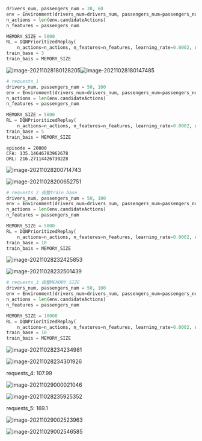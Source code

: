 ```python
drivers_num, passengers_num = 30, 60
env = Environment(drivers_num=drivers_num, passengers_num=passengers_num)
n_actions = len(env.candidateActions)
n_features = passengers_num

MEMORY_SIZE = 5000
RL = DQNPrioritizedReplay(
    n_actions=n_actions, n_features=n_features, learning_rate=0.0002, reward_decay=0.9, e_greedy=0.9, e_greedy_increment=0.00005, memory_size=MEMORY_SIZE)
train_base = 3
train_bais = MEMORY_SIZE
```

<img src="1028-result.assets/image-20211028180128205.png" alt="image-20211028180128205"  /><img src="1028-result.assets/image-20211028180147485.png" alt="image-20211028180147485"  />

```python
# requests_1
drivers_num, passengers_num = 50, 100
env = Environment(drivers_num=drivers_num, passengers_num=passengers_num)
n_actions = len(env.candidateActions)
n_features = passengers_num

MEMORY_SIZE = 5000
RL = DQNPrioritizedReplay(
    n_actions=n_actions, n_features=n_features, learning_rate=0.0002, reward_decay=0.9, e_greedy=0.9, e_greedy_increment=0.00005, memory_size=MEMORY_SIZE)
train_base = 5
train_bais = MEMORY_SIZE
```

```
episode = 20000
CFA: 135.14646783962678
DRL: 216.27114426730228
```

![image-20211028200714743](1028-result.assets/image-20211028200714743.png)



![image-20211028200652751](1028-result.assets/image-20211028200652751.png)

```python
# requests_2 调整train_base
drivers_num, passengers_num = 50, 100
env = Environment(drivers_num=drivers_num, passengers_num=passengers_num)
n_actions = len(env.candidateActions)
n_features = passengers_num

MEMORY_SIZE = 5000
RL = DQNPrioritizedReplay(
    n_actions=n_actions, n_features=n_features, learning_rate=0.0002, reward_decay=0.9, e_greedy=0.9, e_greedy_increment=0.00005, memory_size=MEMORY_SIZE)
train_base = 10
train_bais = MEMORY_SIZE
```

![image-20211028232425853](1028-result.assets/image-20211028232425853.png)

![image-20211028232501439](1028-result.assets/image-20211028232501439.png)

```python
# requests_3 调整MEMORY_SIZE
drivers_num, passengers_num = 50, 100
env = Environment(drivers_num=drivers_num, passengers_num=passengers_num)
n_actions = len(env.candidateActions)
n_features = passengers_num

MEMORY_SIZE = 10000
RL = DQNPrioritizedReplay(
    n_actions=n_actions, n_features=n_features, learning_rate=0.0002, reward_decay=0.9, e_greedy=0.9, e_greedy_increment=0.00005, memory_size=MEMORY_SIZE)
train_base = 10
train_bais = MEMORY_SIZE
```

![image-20211028234234981](1028-result.assets/image-20211028234234981.png)

![image-20211028234301926](1028-result.assets/image-20211028234301926.png)

requests_4: 107.99

![image-20211029000021046](1028-result.assets/image-20211029000021046.png)

![image-20211028235925352](1028-result.assets/image-20211028235925352.png)

requests_5: 169.1

![image-20211029002523963](1028-result.assets/image-20211029002523963.png)

![image-20211029002546585](1028-result.assets/image-20211029002546585.png)